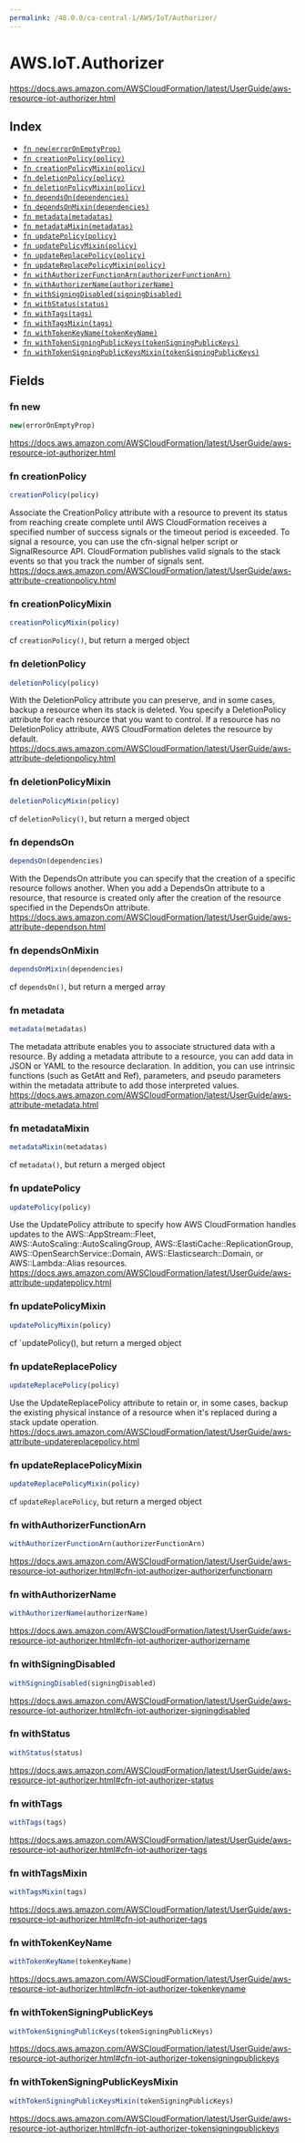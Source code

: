 ```yaml
---
permalink: /48.0.0/ca-central-1/AWS/IoT/Authorizer/
---
```


# AWS.IoT.Authorizer

https://docs.aws.amazon.com/AWSCloudFormation/latest/UserGuide/aws-resource-iot-authorizer.html

## Index

* [`fn new(errorOnEmptyProp)`](#fn-new)
* [`fn creationPolicy(policy)`](#fn-creationpolicy)
* [`fn creationPolicyMixin(policy)`](#fn-creationpolicymixin)
* [`fn deletionPolicy(policy)`](#fn-deletionpolicy)
* [`fn deletionPolicyMixin(policy)`](#fn-deletionpolicymixin)
* [`fn dependsOn(dependencies)`](#fn-dependson)
* [`fn dependsOnMixin(dependencies)`](#fn-dependsonmixin)
* [`fn metadata(metadatas)`](#fn-metadata)
* [`fn metadataMixin(metadatas)`](#fn-metadatamixin)
* [`fn updatePolicy(policy)`](#fn-updatepolicy)
* [`fn updatePolicyMixin(policy)`](#fn-updatepolicymixin)
* [`fn updateReplacePolicy(policy)`](#fn-updatereplacepolicy)
* [`fn updateReplacePolicyMixin(policy)`](#fn-updatereplacepolicymixin)
* [`fn withAuthorizerFunctionArn(authorizerFunctionArn)`](#fn-withauthorizerfunctionarn)
* [`fn withAuthorizerName(authorizerName)`](#fn-withauthorizername)
* [`fn withSigningDisabled(signingDisabled)`](#fn-withsigningdisabled)
* [`fn withStatus(status)`](#fn-withstatus)
* [`fn withTags(tags)`](#fn-withtags)
* [`fn withTagsMixin(tags)`](#fn-withtagsmixin)
* [`fn withTokenKeyName(tokenKeyName)`](#fn-withtokenkeyname)
* [`fn withTokenSigningPublicKeys(tokenSigningPublicKeys)`](#fn-withtokensigningpublickeys)
* [`fn withTokenSigningPublicKeysMixin(tokenSigningPublicKeys)`](#fn-withtokensigningpublickeysmixin)

## Fields

### fn new

```ts
new(errorOnEmptyProp)
```

https://docs.aws.amazon.com/AWSCloudFormation/latest/UserGuide/aws-resource-iot-authorizer.html

### fn creationPolicy

```ts
creationPolicy(policy)
```

Associate the CreationPolicy attribute with a resource to prevent its status from reaching create complete until AWS CloudFormation receives a specified number of success signals or the timeout period is exceeded. To signal a resource, you can use the cfn-signal helper script or SignalResource API. CloudFormation publishes valid signals to the stack events so that you track the number of signals sent. 
https://docs.aws.amazon.com/AWSCloudFormation/latest/UserGuide/aws-attribute-creationpolicy.html

### fn creationPolicyMixin

```ts
creationPolicyMixin(policy)
```

cf `creationPolicy()`, but return a merged object

### fn deletionPolicy

```ts
deletionPolicy(policy)
```

With the DeletionPolicy attribute you can preserve, and in some cases, backup a resource when its stack is deleted. You specify a DeletionPolicy attribute for each resource that you want to control. If a resource has no DeletionPolicy attribute, AWS CloudFormation deletes the resource by default. 
https://docs.aws.amazon.com/AWSCloudFormation/latest/UserGuide/aws-attribute-deletionpolicy.html

### fn deletionPolicyMixin

```ts
deletionPolicyMixin(policy)
```

cf `deletionPolicy()`, but return a merged object

### fn dependsOn

```ts
dependsOn(dependencies)
```

With the DependsOn attribute you can specify that the creation of a specific resource follows another. When you add a DependsOn attribute to a resource, that resource is created only after the creation of the resource specified in the DependsOn attribute. 
https://docs.aws.amazon.com/AWSCloudFormation/latest/UserGuide/aws-attribute-dependson.html

### fn dependsOnMixin

```ts
dependsOnMixin(dependencies)
```

cf `dependsOn()`, but return a merged array

### fn metadata

```ts
metadata(metadatas)
```

The metadata attribute enables you to associate structured data with a resource. By adding a metadata attribute to a resource, you can add data in JSON or YAML to the resource declaration. In addition, you can use intrinsic functions (such as GetAtt and Ref), parameters, and pseudo parameters within the metadata attribute to add those interpreted values. 
https://docs.aws.amazon.com/AWSCloudFormation/latest/UserGuide/aws-attribute-metadata.html

### fn metadataMixin

```ts
metadataMixin(metadatas)
```

cf `metadata()`, but return a merged object

### fn updatePolicy

```ts
updatePolicy(policy)
```

Use the UpdatePolicy attribute to specify how AWS CloudFormation handles updates to the AWS::AppStream::Fleet, AWS::AutoScaling::AutoScalingGroup, AWS::ElastiCache::ReplicationGroup, AWS::OpenSearchService::Domain, AWS::Elasticsearch::Domain, or AWS::Lambda::Alias resources. 
https://docs.aws.amazon.com/AWSCloudFormation/latest/UserGuide/aws-attribute-updatepolicy.html

### fn updatePolicyMixin

```ts
updatePolicyMixin(policy)
```

cf `updatePolicy(), but return a merged object

### fn updateReplacePolicy

```ts
updateReplacePolicy(policy)
```

Use the UpdateReplacePolicy attribute to retain or, in some cases, backup the existing physical instance of a resource when it's replaced during a stack update operation. 
https://docs.aws.amazon.com/AWSCloudFormation/latest/UserGuide/aws-attribute-updatereplacepolicy.html

### fn updateReplacePolicyMixin

```ts
updateReplacePolicyMixin(policy)
```

cf `updateReplacePolicy`, but return a merged object

### fn withAuthorizerFunctionArn

```ts
withAuthorizerFunctionArn(authorizerFunctionArn)
```

https://docs.aws.amazon.com/AWSCloudFormation/latest/UserGuide/aws-resource-iot-authorizer.html#cfn-iot-authorizer-authorizerfunctionarn

### fn withAuthorizerName

```ts
withAuthorizerName(authorizerName)
```

https://docs.aws.amazon.com/AWSCloudFormation/latest/UserGuide/aws-resource-iot-authorizer.html#cfn-iot-authorizer-authorizername

### fn withSigningDisabled

```ts
withSigningDisabled(signingDisabled)
```

https://docs.aws.amazon.com/AWSCloudFormation/latest/UserGuide/aws-resource-iot-authorizer.html#cfn-iot-authorizer-signingdisabled

### fn withStatus

```ts
withStatus(status)
```

https://docs.aws.amazon.com/AWSCloudFormation/latest/UserGuide/aws-resource-iot-authorizer.html#cfn-iot-authorizer-status

### fn withTags

```ts
withTags(tags)
```

https://docs.aws.amazon.com/AWSCloudFormation/latest/UserGuide/aws-resource-iot-authorizer.html#cfn-iot-authorizer-tags

### fn withTagsMixin

```ts
withTagsMixin(tags)
```

https://docs.aws.amazon.com/AWSCloudFormation/latest/UserGuide/aws-resource-iot-authorizer.html#cfn-iot-authorizer-tags

### fn withTokenKeyName

```ts
withTokenKeyName(tokenKeyName)
```

https://docs.aws.amazon.com/AWSCloudFormation/latest/UserGuide/aws-resource-iot-authorizer.html#cfn-iot-authorizer-tokenkeyname

### fn withTokenSigningPublicKeys

```ts
withTokenSigningPublicKeys(tokenSigningPublicKeys)
```

https://docs.aws.amazon.com/AWSCloudFormation/latest/UserGuide/aws-resource-iot-authorizer.html#cfn-iot-authorizer-tokensigningpublickeys

### fn withTokenSigningPublicKeysMixin

```ts
withTokenSigningPublicKeysMixin(tokenSigningPublicKeys)
```

https://docs.aws.amazon.com/AWSCloudFormation/latest/UserGuide/aws-resource-iot-authorizer.html#cfn-iot-authorizer-tokensigningpublickeys